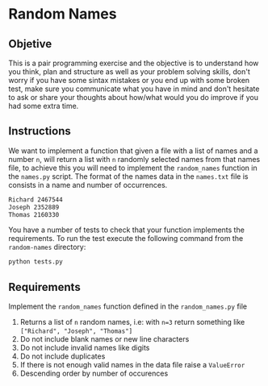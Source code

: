 # Random Names

## Objetive
This is a pair programming exercise and the objective is to understand how you think, plan and structure as well as your problem solving skills, don't worry if you have some sintax mistakes or you end up with some broken test, make sure you communicate what you have in mind and don't hesitate to ask or share your thoughts about how/what would you do improve if you had some extra time.

## Instructions
We want to implement a function that given a file with a list of names and a number ``n``, will return a list with ``n`` randomly selected names from that names file, to achieve this you will need to implement the ``random_names`` function in the ``names.py`` script.
The format of the names data in the ``names.txt`` file is consists in a name and number of occurrences.
```bash
Richard 2467544
Joseph 2352889
Thomas 2160330
```

You have a number of tests to check that your function implements the requirements.
To run the test execute the following command from the ``random-names`` directory:
```bash
python tests.py
```

## Requirements
Implement the ``random_names`` function defined in the ``random_names.py`` file
1. Returns a list of ``n`` random names, i.e: with ``n=3`` return something like ``["Richard", "Joseph", "Thomas"]``
1. Do not include blank names or new line characters
1. Do not include invalid names like digits
1. Do not include duplicates
1. If there is not enough valid names in the data file raise a ``ValueError``
1. Descending order by number of occurences
